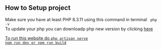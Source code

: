 
## How to Setup project

Make sure you have at least PHP 8.3.11 using this command in terminal
`` 
php -v
``
<br>
To update your php you can downloadp php new version by clicking <a href="https://windows.php.net/downloads/releases/php-8.3.12-nts-Win32-vs16-x64.zip">here

To run this website do
``
php artisan serve
``
<br>
``
npm run dev or npm run build
``
